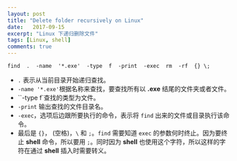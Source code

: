 ```yaml
---
layout: post
title: "Delete folder recursively on Linux"
date:   2017-09-15
excerpt: "Linux 下递归删除文件"
tags: [Linux, shell]
comments: true
---
```


```shell
find  .  -name  '*.exe'  -type  f  -print  -exec  rm  -rf  {} \;
```

* `.` 表示从当前目录开始递归查找。
* `-name '*.exe'`根据名称来查找，要查找所有以 **.exe** 结尾的文件夹或者文件。
* ``-type f`查找的类型为文件。
* `-print` 输出查找的文件目录名。
* `-exec`，选项后边跟所要执行的命令，表示将 `find` 出来的文件或目录执行该命令。
* 最后是 `{}`， (空格)，`\` 和 `;`。`find` 需要知道 `exec` 的参数何时终止。因为要终止 **shell** 命令，所以要用 `;`。同时因为 **shell** 也使用这个字符，所以这样的字符在通过 **shell** 插入时需要转义。

